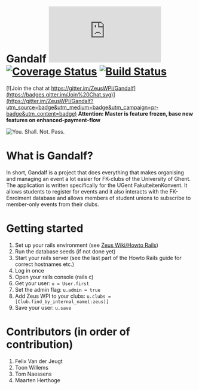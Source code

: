 Gandalf [![Analytics](https://ga-beacon.appspot.com/UA-25444917-6/ZeusWPI/gandalf/README.md?pixel)](https://github.com/igrigorik/ga-beacon) [![Coverage Status](https://coveralls.io/repos/ZeusWPI/Gandalf/badge.png?branch=master)](https://coveralls.io/r/ZeusWPI/Gandalf) [![Build Status](https://travis-ci.org/ZeusWPI/Gandalf.png?branch=master)](https://travis-ci.org/ZeusWPI/Gandalf)
=======

[![Join the chat at https://gitter.im/ZeusWPI/Gandalf](https://badges.gitter.im/Join%20Chat.svg)](https://gitter.im/ZeusWPI/Gandalf?utm_source=badge&utm_medium=badge&utm_campaign=pr-badge&utm_content=badge)
**Attention: Master is feature frozen, base new features on enhanced-payment-flow**


![You. Shall. Not. Pass.](http://media.giphy.com/media/njYrp176NQsHS/giphy.gif)


# What is Gandalf?
In short, Gandalf is a project that does everything that makes organising and managing an event a lot easier for FK-clubs of the University of Ghent. The application is written specifically for the UGent FakulteitenKonvent. It allows students to register for events and it also interacts with the FK-Enrolment database and allows members of student unions to subscribe to member-only events from their clubs.

# Getting started
1. Set up your rails environment (see [Zeus Wiki/Howto Rails](https://zeus.ugent.be/wiki/rails_howto))
1. Run the database seeds (if not done yet)
2. Start your rails server (see the last part of the Howto Rails guide for correct hostnames etc.)
3. Log in once
4. Open your rails console (rails c)
5. Get your user: `u = User.first`
6. Set the admin flag: `u.admin = true`
7. Add Zeus WPI to your clubs: `u.clubs = [Club.find_by_internal_name(:zeus)]`
8. Save your user: `u.save`

# Contributors (in order of contribution)
1. Felix Van der Jeugt
2. Toon Willems
3. Tom Naessens
4. Maarten Herthoge
